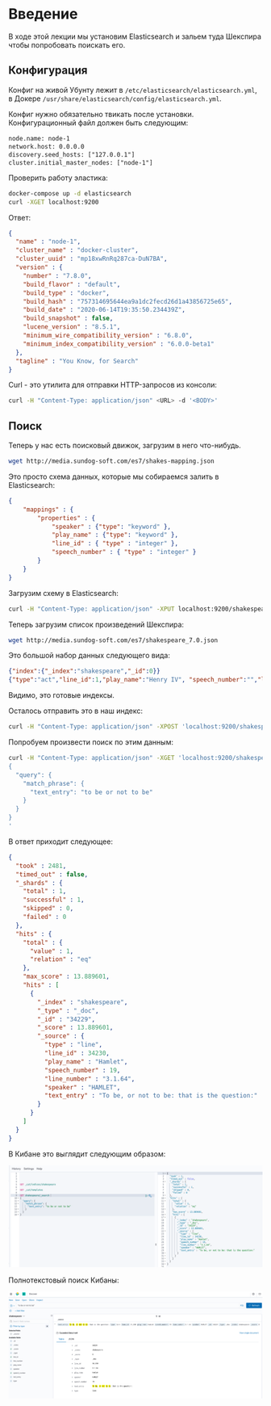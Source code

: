 # Введение

В ходе этой лекции мы установим Elasticsearch и зальем туда Шекспира чтобы попробовать поискать его.

## Конфигурация

Конфиг на живой Убунту лежит в `/etc/elasticsearch/elasticsearch.yml`, в Докере `/usr/share/elasticsearch/config/elasticsearch.yml`.

Конфиг нужно обязательно твикать после установки. Конфигурационный файл должен быть следующим:

```
node.name: node-1
network.host: 0.0.0.0
discovery.seed_hosts: ["127.0.0.1"]
cluster.initial_master_nodes: ["node-1"]
```

Проверить работу эластика:

```bash
docker-compose up -d elasticsearch
curl -XGET localhost:9200
```

Ответ:

```json
{
  "name" : "node-1",
  "cluster_name" : "docker-cluster",
  "cluster_uuid" : "mp18xwRnRq287ca-DuN7BA",
  "version" : {
    "number" : "7.8.0",
    "build_flavor" : "default",
    "build_type" : "docker",
    "build_hash" : "757314695644ea9a1dc2fecd26d1a43856725e65",
    "build_date" : "2020-06-14T19:35:50.234439Z",
    "build_snapshot" : false,
    "lucene_version" : "8.5.1",
    "minimum_wire_compatibility_version" : "6.8.0",
    "minimum_index_compatibility_version" : "6.0.0-beta1"
  },
  "tagline" : "You Know, for Search"
}
```

Curl - это утилита для отправки HTTP-запросов из консоли:

```bash
curl -H "Content-Type: application/json" <URL> -d '<BODY>'
```

## Поиск

Теперь у нас есть поисковый движок, загрузим в него что-нибудь. 

```bash
wget http://media.sundog-soft.com/es7/shakes-mapping.json
```

Это просто схема данных, которые мы собираемся залить в Elasticsearch:

```json
{
	"mappings" : {
		"properties" : {
			"speaker" : {"type": "keyword" },
			"play_name" : {"type": "keyword" },
			"line_id" : { "type" : "integer" },
			"speech_number" : { "type" : "integer" }
		}
	}
}
```


Загрузим схему в Elasticsearch:

```bash
curl -H "Content-Type: application/json" -XPUT localhost:9200/shakespeare --data-binary @shakes-mapping.json
```

Теперь загрузим список произведений Шекспира:

```bash
wget http://media.sundog-soft.com/es7/shakespeare_7.0.json
```

Это большой набор данных следующего вида:

```json
{"index":{"_index":"shakespeare","_id":0}}
{"type":"act","line_id":1,"play_name":"Henry IV", "speech_number":"","line_number":"","speaker":"","text_entry":"ACT I"}
```

Видимо, это готовые индексы.

Осталось отправить это в наш индекс:

```bash
curl -H "Content-Type: application/json" -XPOST 'localhost:9200/shakespeare/_bulk' --data-binary @shakespeare_7.0.json
```

Попробуем произвести поиск по этим данным:

```bash
curl -H "Content-Type: application/json" -XGET 'localhost:9200/shakespeare/_search?pretty' -d '
{
  "query": {
    "match_phrase": {
      "text_entry": "to be or not to be"
    }
  }
}
'
```

В ответ приходит следующее:

```json
{
  "took" : 2481,
  "timed_out" : false,
  "_shards" : {
    "total" : 1,
    "successful" : 1,
    "skipped" : 0,
    "failed" : 0
  },
  "hits" : {
    "total" : {
      "value" : 1,
      "relation" : "eq"
    },
    "max_score" : 13.889601,
    "hits" : [
      {
        "_index" : "shakespeare",
        "_type" : "_doc",
        "_id" : "34229",
        "_score" : 13.889601,
        "_source" : {
          "type" : "line",
          "line_id" : 34230,
          "play_name" : "Hamlet",
          "speech_number" : 19,
          "line_number" : "3.1.64",
          "speaker" : "HAMLET",
          "text_entry" : "To be, or not to be: that is the question:"
        }
      }
    ]
  }
}
```

В Кибане это выглядит следующим образом:

![kibana](img/000-kibana.png)

Полнотекстовый поиск Кибаны:

![kibana](img/001-kibana.png)

